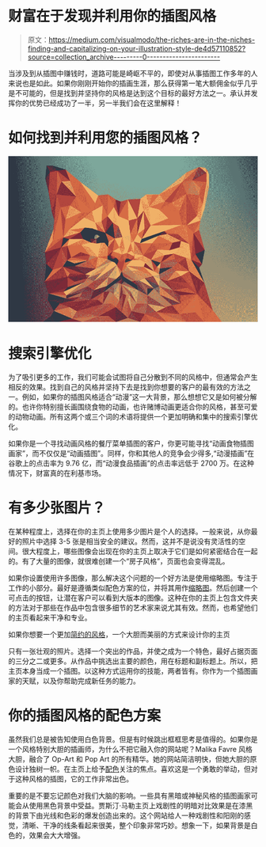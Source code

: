 # 财富在于发现并利用你的插图风格

> 原文：<https://medium.com/visualmodo/the-riches-are-in-the-niches-finding-and-capitalizing-on-your-illustration-style-de4d57110852?source=collection_archive---------0----------------------->

当涉及到从插图中赚钱时，道路可能是崎岖不平的，即使对从事插图工作多年的人来说也是如此。如果你刚刚开始你的插画生涯，那么获得第一笔大额佣金似乎几乎是不可能的，但是找到并坚持你的风格是达到这个目标的最好方法之一。承认并发挥你的优势已经成功了一半，另一半我们会在这里解释！

# 如何找到并利用您的插图风格？

![](img/860846281006062185ba5d83ccccbda9.png)

# 搜索引擎优化

为了吸引更多的工作，我们可能会试图将自己分散到不同的风格中，但通常会产生相反的效果。找到自己的风格并坚持下去是找到你想要的客户的最有效的方法之一。例如，如果你的插图风格适合“动漫”这一大背景，那么想想它又是如何被分解的。也许你特别擅长画围绕食物的动画，也许赌博动画更适合你的风格，甚至可爱的动物动画。所有这两个或三个词的术语将提供一个更加明确和集中的搜索引擎优化。

如果你是一个寻找动画风格的餐厅菜单插图的客户，你更可能寻找“动画食物插图画家”，而不仅仅是“动画插图”。同样，你和其他人的竞争会少得多,“动漫插画”在谷歌上的点击率为 9.76 亿，而“动漫食品插画”的点击率远低于 2700 万。在这种情况下，财富真的在利基市场。

# 有多少张图片？

在某种程度上，选择在你的主页上使用多少图片是个人的选择。一般来说，从你最好的照片中选择 3-5 张是相当安全的建议。然而，这并不是说没有灵活性的空间。很大程度上，哪些图像会出现在你的主页上取决于它们是如何紧密结合在一起的。有了大量的图像，就很难创建一个“房子风格”，页面也会变得混乱。

如果你设置使用许多图像，那么解决这个问题的一个好方法是使用缩略图。专注于工作的小部分。最好是遵循类似配色方案的位，并将其用作[缩略图](https://en.wikipedia.org/wiki/Thumbnail)。然后创建一个可点击的按钮，让潜在客户可以看到大版本的图像。这种在你的主页上包含文件夹的方法对于那些在作品中包含很多细节的艺术家来说尤其有效。然而，也希望他们的主页看起来干净和专业。

如果你想要一个更加[简约的风格](https://visualmodo.com/theme/minimalist-wordpress-theme/)，一个大胆而美丽的方式来设计你的主页

只有一张壮观的照片。选择一个突出的作品，并使之成为一个特色，最好占据页面的三分之二或更多。从作品中挑选出主要的颜色，用在标题和副标题上。所以，把主页本身当成一个插图。以这种方式运用你的技能，两者皆有。你作为一个插图画家的天赋，以及你帮助完成新任务的能力。

# 你的插图风格的配色方案

虽然我们总是被告知使用白色背景。但是有时候跳出框框思考是值得的。如果你是一个风格特别大胆的插画师，为什么不把它融入你的网站呢？Malika Favre 风格大胆，融合了 Op-Art 和 Pop Art 的所有精华。她的网站简洁明快，但她大胆的原色设计独树一帜。在主页上给予[配色](https://www.businessinsider.com/shocking-drastic-logo-changes-2013-4)关注的焦点。喜欢这是一个勇敢的举动，但对于这种风格的插图，它的工作非常出色。

重要的是不要忘记颜色对我们大脑的影响。一些具有黑暗或神秘风格的插图画家可能会从使用黑色背景中受益。贾斯汀·马勒主页上戏剧性的明暗对比效果是在漆黑的背景下由光线和色彩的爆发创造出来的。这个网站给人一种戏剧性和阳刚的感觉，清晰、干净的线条看起来很美，整个印象非常巧妙。想象一下，如果背景是白色的，效果会大大增强。